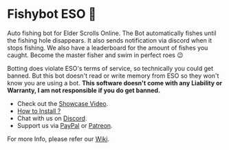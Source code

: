 # Fishybot ESO 🎣
Auto fishing bot for Elder Scrolls Online. The Bot automatically fishes until the fishing hole disappears.  It also sends notification via discord when it stops fishing. We also have a leaderboard for the amount of fishes you caught. Become the master fisher and swim in perfect roes 😉

Botting does violate ESO's terms of service, so technically you could get banned. But this bot doesn't read or write memory from ESO so they won't know you are using a bot. **This software doesn't come with any Liability or Warranty, I am not responsible if you do get banned.**

- Check out the [Showcase Video](https://www.youtube.com/watch?v=THQ66lG4ImU).
- [How to Install ?](https://github.com/fishyboteso/fishyboteso/wiki/Installation)
- Chat with us on [Discord](https://discord.gg/V6e2fpc).
- Support us via [PayPal](https://www.paypal.me/AdamSaudagar) or [Patreon](https://www.patreon.com/AdamSaudagar).

For more Info, please refer our [Wiki](https://github.com/fishyboteso/fishyboteso/wiki).
